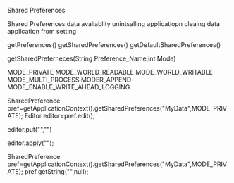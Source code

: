 Shared Preferences 

Shared Preferences data avaliablity
unintsalling applicatiopn
cleaing data application from setting

getPreferences()
getSharedPreferences()
getDefaultSharedPreferences()

getSharedPreferneces(String Preference_Name,int Mode)

MODE_PRIVATE
MODE_WORLD_READABLE 
MODE_WORLD_WRITABLE
MODE_MULTI_PROCESS
MODER_APPEND
MODE_ENABLE_WRITE_AHEAD_LOGGING

SharedPreference pref=getApplicationContext().getSharedPreferences("MyData",MODE_PRIVATE);
Editor editor=pref.edit();

editor.put("","")

editor.apply("");


SharedPreference pref=getApplicationContext().getSharedPreferences("MyData",MODE_PRIVATE);
pref.getString("",null);



